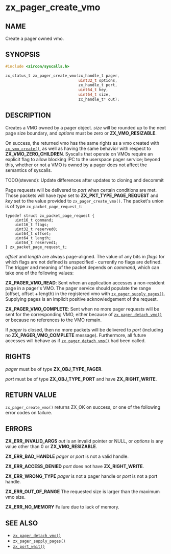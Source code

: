 # zx_pager_create_vmo

## NAME

<!-- Contents of this heading updated by update-docs-from-fidl, do not edit. -->

Create a pager owned vmo.

## SYNOPSIS

<!-- Contents of this heading updated by update-docs-from-fidl, do not edit. -->

```c
#include <zircon/syscalls.h>

zx_status_t zx_pager_create_vmo(zx_handle_t pager,
                                uint32_t options,
                                zx_handle_t port,
                                uint64_t key,
                                uint64_t size,
                                zx_handle_t* out);
```

## DESCRIPTION

Creates a VMO owned by a pager object. *size* will be rounded up to the next page size
boundary, and *options* must be zero or **ZX_VMO_RESIZABLE**.

On success, the returned vmo has the same rights as a vmo created with [`zx_vmo_create()`], as well
as having the same behavior with respect to **ZX_VMO_ZERO_CHILDREN**. Syscalls that operate on VMOs
require an explicit flag to allow blocking IPC to the userspace pager service; beyond this, whether
or not a VMO is owned by a pager does not affect the semantics of syscalls.

TODO(stevend): Update differences after updates to cloning and decommit

Page requests will be delivered to *port* when certain conditions are met. Those packets will have
*type* set to **ZX_PKT_TYPE_PAGE_REQUEST** and *key* set to the value provided to
`zx_pager_create_vmo()`. The packet's union is of type `zx_packet_page_request_t`:

```
typedef struct zx_packet_page_request {
    uint16_t command;
    uint16_t flags;
    uint32_t reserved0;
    uint64_t offset;
    uint64_t length;
    uint64_t reserved1;
} zx_packet_page_request_t;
```

*offset* and *length* are always page-aligned. The value of any bits in *flags* for which flags
are not defined is unspecified - currently no flags are defined. The trigger and meaning of
the packet depends on *command*, which can take one of the following values:

**ZX_PAGER_VMO_READ**: Sent when an application accesses a non-resident page in a pager's VMO. The
pager service should populate the range [offset, offset + length) in the registered vmo with
[`zx_pager_supply_pages()`]. Supplying pages is an implicit positive acknowledgement of the request.

**ZX_PAGER_VMO_COMPLETE**: Sent when no more pager requests will be sent for the corresponding
VMO, either because of [`zx_pager_detach_vmo()`] or because no references to the VMO remain.

If *pager* is closed, then no more packets will be delivered to *port* (including no
**ZX_PAGER_VMO_COMPLETE** message). Furthermore, all future accesses will behave as if
[`zx_pager_detach_vmo()`] had been called.

## RIGHTS

<!-- Contents of this heading updated by update-docs-from-fidl, do not edit. -->

*pager* must be of type **ZX_OBJ_TYPE_PAGER**.

*port* must be of type **ZX_OBJ_TYPE_PORT** and have **ZX_RIGHT_WRITE**.

## RETURN VALUE

`zx_pager_create_vmo()` returns ZX_OK on success, or one of the following error codes on failure.

## ERRORS

**ZX_ERR_INVALID_ARGS** *out* is an invalid pointer or NULL, or *options* is any value other than
0 or **ZX_VMO_RESIZABLE**.

**ZX_ERR_BAD_HANDLE** *pager* or *port* is not a valid handle.

**ZX_ERR_ACCESS_DENIED** *port* does not have **ZX_RIGHT_WRITE**.

**ZX_ERR_WRONG_TYPE** *pager* is not a pager handle or *port* is not a port handle.

**ZX_ERR_OUT_OF_RANGE** The requested size is larger than the maximum vmo size.

**ZX_ERR_NO_MEMORY**  Failure due to lack of memory.

## SEE ALSO

 - [`zx_pager_detach_vmo()`]
 - [`zx_pager_supply_pages()`]
 - [`zx_port_wait()`]

<!-- References updated by update-docs-from-fidl, do not edit. -->

[`zx_pager_detach_vmo()`]: pager_detach_vmo.md
[`zx_pager_supply_pages()`]: pager_supply_pages.md
[`zx_port_wait()`]: port_wait.md
[`zx_vmo_create()`]: vmo_create.md

